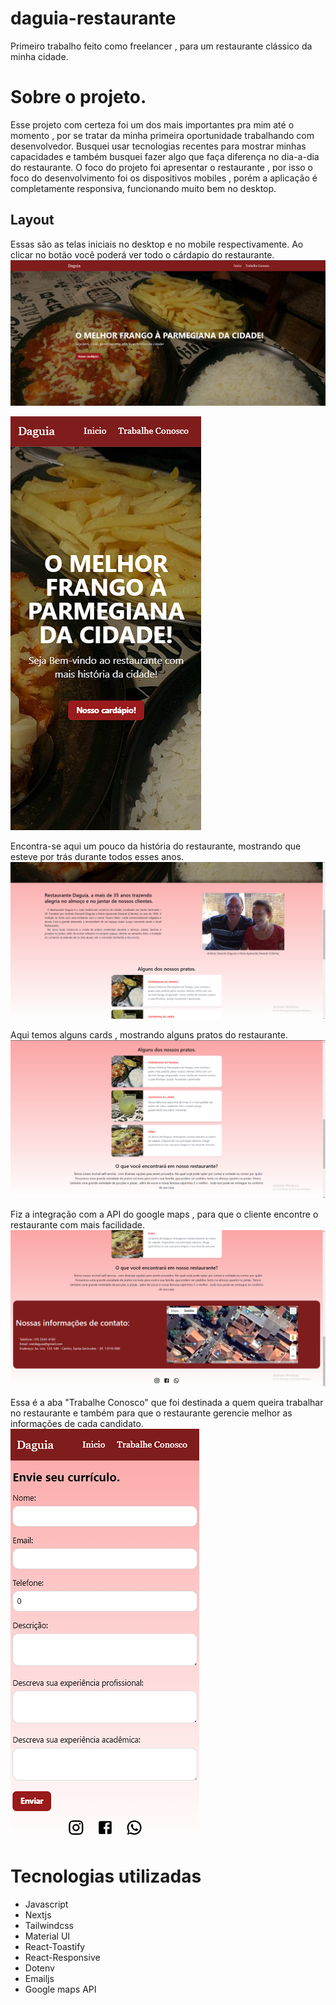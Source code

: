 # daguia-restaurante

Primeiro trabalho feito como freelancer , para um restaurante clássico da minha cidade.
 
# Sobre o projeto.
Esse projeto com certeza foi um dos mais importantes pra mim até o momento , por se tratar da minha primeira oportunidade trabalhando com desenvolvedor. 
Busquei usar tecnologias recentes para mostrar minhas capacidades e também busquei fazer algo que faça diferença no dia-a-dia do restaurante.
O foco do projeto foi apresentar o restaurante , por isso o foco do desenvolvimento foi os dispositivos mobiles , porém a aplicação é completamente responsiva, funcionando muito bem no desktop.

## Layout 
Essas são as telas iniciais no desktop e no mobile respectivamente. Ao clicar no botão você poderá ver todo o cárdapio do restaurante.
![Layout 1](https://github.com/Jao-Rocha/daguia-restaurante/blob/main/Desktop/projeto-restauranteDaguia/restaurante-daguia/assets-to-readme/home-desk.png) 

![Layout 2](https://github.com/Jao-Rocha/daguia-restaurante/blob/main/Desktop/projeto-restauranteDaguia/restaurante-daguia/assets-to-readme/home-mobile.png) 


Encontra-se aqui um pouco da história do restaurante, mostrando que esteve por trás durante todos esses anos.
![Layout 3](https://github.com/Jao-Rocha/daguia-restaurante/blob/main/Desktop/projeto-restauranteDaguia/restaurante-daguia/assets-to-readme/history-desk.png) 

Aqui temos alguns cards , mostrando alguns pratos do restaurante.
![Layout 4](https://github.com/Jao-Rocha/daguia-restaurante/blob/main/Desktop/projeto-restauranteDaguia/restaurante-daguia/assets-to-readme/card-desk.png) 

Fiz a integração com a API do google maps , para que o cliente encontre o restaurante com mais facilidade.
![Layout 5](https://github.com/Jao-Rocha/daguia-restaurante/blob/main/Desktop/projeto-restauranteDaguia/restaurante-daguia/assets-to-readme/map-desk.png) 


Essa é a aba "Trabalhe Conosco" que foi destinada a quem queira trabalhar no restaurante e também para que o restaurante gerencie melhor as informações de cada candidato.
![Layout 6](https://github.com/Jao-Rocha/daguia-restaurante/blob/main/Desktop/projeto-restauranteDaguia/restaurante-daguia/assets-to-readme/form-mobile.png) 


# Tecnologias utilizadas

- Javascript
- Nextjs 
- Tailwindcss
- Material UI
- React-Toastify
- React-Responsive
- Dotenv
- Emailjs
- Google maps API
